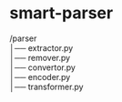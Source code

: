 # smart-parser

/parser  
│── extractor.py       
│── remover.py        
│── convertor.py   
│── encoder.py     
│── transformer.py 
